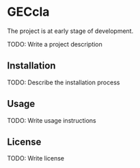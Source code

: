 # GECcla

The project is at early stage of development.

TODO: Write a project description

## Installation

TODO: Describe the installation process

## Usage

TODO: Write usage instructions

## License

TODO: Write license

